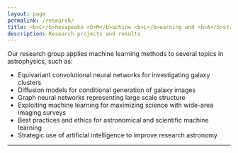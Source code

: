 ```yaml
---
layout: page
permalink: /research/
title: <b>C</b>hesapeake <b>M</b>achine <b>L</b>earning and <b>A</b>stronomy
description: Research projects and results
---
```


Our research group applies machine learning methods to several topics in astrophysics, such as:

* Equivariant convolutional neural networks for investigating galaxy clusters
* Diffusion models for conditional generation of galaxy images
* Graph neural networks representing large scale structure
* Exploiting machine learning for maximizing science with wide-area imaging surveys 
* Best practices and ethics for astronomical and scientific machine learning
* Strategic use of artificial intelligence to improve research astronomy

***
